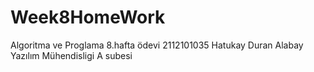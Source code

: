 # Week8HomeWork
Algoritma ve Proglama 8.hafta ödevi
2112101035
Hatukay Duran Alabay
Yazılım Mühendisligi A subesi
